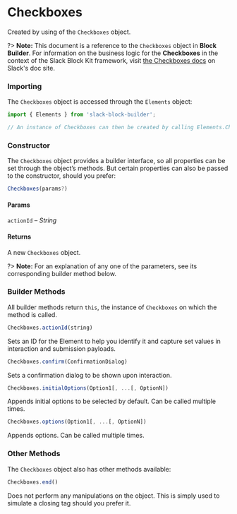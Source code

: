 # Checkboxes

Created by using of the `Checkboxes` object.

?> **Note:** This document is a reference to the `Checkboxes` object in **Block Builder**. For information on the business logic for the **Checkboxes** in the context of the Slack Block Kit framework, visit [the Checkboxes docs](https:&#x2F;&#x2F;api.slack.com&#x2F;reference&#x2F;block-kit&#x2F;block-elements#checkboxes) on Slack's doc site.

### Importing

The `Checkboxes` object is accessed through the `Elements` object:

```javascript
import { Elements } from 'slack-block-builder';

// An instance of Checkboxes can then be created by calling Elements.Checkboxes();
```


### Constructor

The `Checkboxes` object provides a builder interface, so all properties can be set through the object’s methods. But certain properties can also be passed to the constructor, should you prefer:

```javascript
Checkboxes(params?)
```

#### Params

`actionId` – *String*

#### Returns

A new `Checkboxes` object.

?> **Note:** For an explanation of any one of the parameters, see its corresponding builder method below.

### Builder Methods

All builder methods return `this`, the instance of `Checkboxes` on which the method is called.

```javascript
Checkboxes.actionId(string)
```

Sets an ID for the Element to help you identify it and capture set values in interaction and submission payloads.
```javascript
Checkboxes.confirm(ConfirmationDialog)
```

Sets a confirmation dialog to be shown upon interaction.
```javascript
Checkboxes.initialOptions(Option1[, ...[, OptionN])
```

Appends initial options to be selected by default. Can be called multiple times.
```javascript
Checkboxes.options(Option1[, ...[, OptionN])
```

Appends options. Can be called multiple times.


### Other Methods

The `Checkboxes` object also has other methods available:

```javascript
Checkboxes.end()
```

Does not perform any manipulations on the object. This is simply used to simulate a closing tag should you prefer it.

